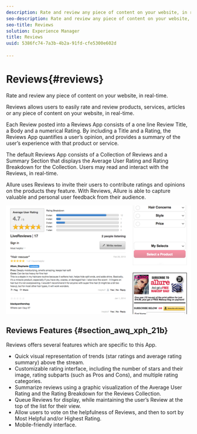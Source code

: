 ```yaml
---
description: Rate and review any piece of content on your website, in real-time.
seo-description: Rate and review any piece of content on your website, in real-time.
seo-title: Reviews
solution: Experience Manager
title: Reviews
uuid: 5386fc74-7a3b-4b2a-91fd-cfe5300e602d

---
```


# Reviews{#reviews}

Rate and review any piece of content on your website, in real-time.

Reviews allows users to easily rate and review products, services, articles or any piece of content on your website, in real-time.

Each Review posted into a Reviews App consists of a one line Review Title, a Body and a numerical Rating. By including a Title and a Rating, the Reviews App quantifies a user’s opinion, and provides a summary of the user’s experience with that product or service.

The default Reviews App consists of a Collection of Reviews and a Summary Section that displays the Average User Rating and Rating Breakdown for the Collection. Users may read and interact with the Reviews, in real-time.

Allure uses Reviews to invite their users to contribute ratings and opinions on the products they feature. With Reviews, Allure is able to capture valuable and personal user feedback from their audience.

![](assets/ReviewsAllure.png) 

## Reviews Features {#section_awq_xph_21b}

Reviews offers several features which are specific to this App.

* Quick visual representation of trends (star ratings and average rating summary) above the stream.
* Customizable rating interface, including the number of stars and their image, rating subparts (such as Pros and Cons), and multiple rating categories.
* Summarize reviews using a graphic visualization of the Average User Rating and the Rating Breakdown for the Reviews Collection.
* Queue Reviews for display, while maintaining the user’s Review at the top of the list for their view.
* Allow users to vote on the helpfulness of Reviews, and then to sort by Most Helpful and/or Highest Rating.
* Mobile-friendly interface.

